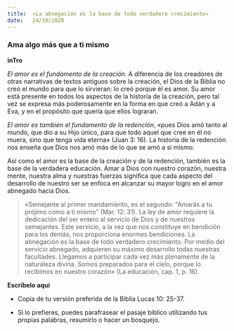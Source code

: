 ```yaml
---
title:  «La abnegación es la base de todo verdadero crecimiento»
date:   24/10/2020
---
```


### Ama algo más que a ti mismo

**inTro**

_El amor es el fundamento de la creación._ A diferencia de los creadores de otras narrativas de textos antiguos sobre la creación, el Dios de la Biblia no creó el mundo para que lo sirvieran: lo creó porque él es amor. Su amor está presente en todos los aspectos de la historia de la creación, pero tal vez se expresa más poderosamente en la forma en que creó a Adán y a Eva, y en el propósito que quería que ellos lograran.

_El amor es también el fundamento de la redención_, «pues Dios amó tanto al mundo, que dio a su Hijo único, para que todo aquel que cree en él no muera, sino que tenga vida eterna» (Juan 3: 16). La historia de la redención nos enseña que Dios nos amó más de lo que se amó a sí mismo.

Así como el amor es la base de la creación y de la redención, también es la base de la verdadera educación. Amar a Dios con nuestro corazón, nuestra mente, nuestra alma y nuestras fuerzas significa que cada aspecto del desarrollo de nuestro ser se enfoca en alcanzar su mayor logro en el amor abnegado hacia Dios.

> «Semejante al primer mandamiento, es el segundo: "Amarás a tu prójimo como a ti mismo" (Mar. 12: 31). La ley de amor requiere la dedicación del ser entero al servicio de Dios y de nuestros semejantes. Este servicio, a la vez que nos constituye en bendición para los demás, nos proporciona enormes bendiciones. La abnegación es la base de todo verdadero crecimiento. Por medio del servicio abnegado, adquieren su máximo desarrollo todas nuestras facultades. Llegamos a participar cada vez más plenamente de la naturaleza divina. Somos preparados para el cielo, porque lo recibimos en nuestro corazón» (La educación, cap. 1, p. 16).

**Escríbelo aquí**

- Copia de tu versión preferida de la Biblia Lucas 10: 25-37.

- Si lo prefieres, puedes parafrasear el pasaje bíblico utilizando tus propias palabras, resumirlo o hacer un bosquejo.
